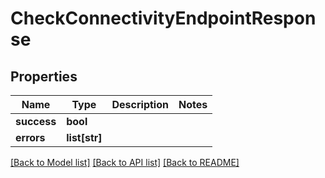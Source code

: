 # CheckConnectivityEndpointResponse

## Properties

Name | Type | Description | Notes
------------ | ------------- | ------------- | -------------
**success** | **bool** |  | 
**errors** | **list[str]** |  | 

[[Back to Model list]](../README.md#documentation-for-models) [[Back to API list]](../README.md#documentation-for-api-endpoints) [[Back to README]](../README.md)


